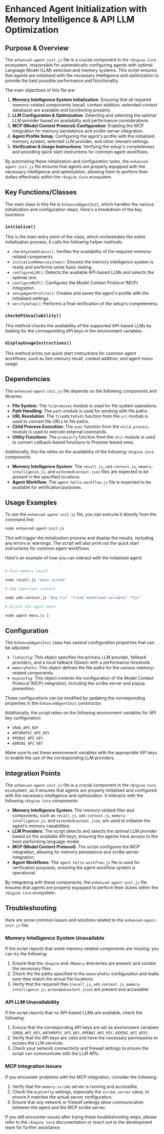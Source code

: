 # Enhanced Agent Initialization with Memory Intelligence & API LLM Optimization

## Purpose & Overview

The `enhanced-agent-init.js` file is a crucial component in the `rEngine Core` ecosystem, responsible for automatically configuring agents with optimal Language Model (LLM) selection and memory systems. This script ensures that agents are initialized with the necessary intelligence and optimization to provide the best possible performance and functionality.

The main objectives of this file are:

1. **Memory Intelligence System Initialization**: Ensuring that all required memory-related components (recall, context addition, extended context database) are available and functioning properly.
2. **LLM Configuration & Optimization**: Detecting and selecting the optimal LLM provider based on availability and performance considerations.
3. **MCP (Model Context Protocol) Configuration**: Enabling the MCP integration for memory persistence and scribe server integration.
4. **Agent Profile Setup**: Configuring the agent's profile with the initialized memory system, selected LLM provider, and other relevant settings.
5. **Verification & Usage Instructions**: Verifying the setup's completeness and providing quick start instructions for common agent workflows.

By automating these initialization and configuration tasks, the `enhanced-agent-init.js` file ensures that agents are properly equipped with the necessary intelligence and optimization, allowing them to perform their duties effectively within the `rEngine Core` ecosystem.

## Key Functions/Classes

The main class in this file is `EnhancedAgentInit`, which handles the various initialization and configuration steps. Here's a breakdown of the key functions:

### `initialize()`

This is the main entry point of the class, which orchestrates the entire initialization process. It calls the following helper methods:

- `checkSystemStatus()`: Verifies the availability of the required memory-related components.
- `initializeMemorySystem()`: Ensures the memory intelligence system is ready and performs some basic testing.
- `configureLLM()`: Detects the available API-based LLMs and selects the optimal one.
- `configureMCP()`: Configures the Model Context Protocol (MCP) integration.
- `setupAgentProfile()`: Creates and saves the agent's profile with the initialized settings.
- `verifySetup()`: Performs a final verification of the setup's completeness.

### `checkAPIAvailability()`

This method checks the availability of the supported API-based LLMs by looking for the corresponding API keys in the environment variables.

### `displayUsageInstructions()`

This method prints out quick start instructions for common agent workflows, such as fast memory recall, context addition, and agent menu usage.

## Dependencies

The `enhanced-agent-init.js` file depends on the following components and libraries:

- **File System**: The `fs/promises` module is used for file system operations.
- **Path Handling**: The `path` module is used for working with file paths.
- **URL Resolution**: The `fileURLToPath` function from the `url` module is used to convert file URLs to file paths.
- **Child Process Execution**: The `exec` function from the `child_process` module is used to execute external commands.
- **Utility Functions**: The `promisify` function from the `util` module is used to convert callback-based functions to Promise-based ones.

Additionally, this file relies on the availability of the following `rEngine Core` components:

- **Memory Intelligence System**: The `recall.js`, `add-context.js`, `memory-intelligence.js`, and `extendedcontext.json` files are expected to be present in the specified locations.
- **Agent Workflow**: The `agent-hello-workflow.js` file is expected to be available for verification purposes.

## Usage Examples

To use the `enhanced-agent-init.js` file, you can execute it directly from the command line:

```bash
node enhanced-agent-init.js
```

This will trigger the initialization process and display the results, including any errors or warnings. The script will also print out the quick start instructions for common agent workflows.

Here's an example of how you can interact with the initialized agent:

```bash

# Fast memory recall

node recall.js "menu system"

# Add important context

node add-context.js "Bug Fix" "Fixed undefined variable" "fix"

# Access the agent menu

node agent-menu.js 1
```

## Configuration

The `EnhancedAgentInit` class has several configuration properties that can be adjusted:

- `llmConfig`: This object specifies the primary LLM provider, fallback providers, and a local fallback (Qwen) with a performance threshold.
- `memoryPaths`: This object defines the file paths for the various memory-related components.
- `mcpConfig`: This object controls the configuration of the Model Context Protocol (MCP) integration, including the scribe server and popup prevention.

These configurations can be modified by updating the corresponding properties in the `EnhancedAgentInit` constructor.

Additionally, the script relies on the following environment variables for API key configuration:

- `GROQ_API_KEY`
- `ANTHROPIC_API_KEY`
- `OPENAI_API_KEY`
- `GEMINI_API_KEY`

Make sure to set these environment variables with the appropriate API keys to enable the use of the corresponding LLM providers.

## Integration Points

The `enhanced-agent-init.js` file is a crucial component in the `rEngine Core` ecosystem, as it ensures that agents are properly initialized and configured with the necessary intelligence and optimization. It interacts with the following `rEngine Core` components:

- **Memory Intelligence System**: The memory-related files and components, such as `recall.js`, `add-context.js`, `memory-intelligence.js`, and `extendedcontext.json`, are used to initialize the agent's memory capabilities.
- **LLM Providers**: The script detects and selects the optimal LLM provider based on the available API keys, ensuring the agents have access to the best-performing language model.
- **MCP (Model Context Protocol)**: The script configures the MCP integration, allowing for memory persistence and scribe server integration.
- **Agent Workflows**: The `agent-hello-workflow.js` file is used for verification purposes, ensuring the agent workflow system is operational.

By integrating with these components, the `enhanced-agent-init.js` file ensures that agents are properly equipped to perform their duties within the `rEngine Core` ecosystem.

## Troubleshooting

Here are some common issues and solutions related to the `enhanced-agent-init.js` file:

### Memory Intelligence System Unavailable

If the script reports that some memory-related components are missing, you can try the following:

1. Ensure that the `rEngine` and `rMemory` directories are present and contain the necessary files.
2. Check the file paths specified in the `memoryPaths` configuration and make sure they match the actual file locations.
3. Verify that the required files (`recall.js`, `add-context.js`, `memory-intelligence.js`, `extendedcontext.json`) are present and accessible.

### API LLM Unavailability

If the script reports that no API-based LLMs are available, check the following:

1. Ensure that the corresponding API keys are set as environment variables (`GROQ_API_KEY`, `ANTHROPIC_API_KEY`, `OPENAI_API_KEY`, `GEMINI_API_KEY`).
2. Verify that the API keys are valid and have the necessary permissions to access the LLM services.
3. Check your network connectivity and firewall settings to ensure the script can communicate with the LLM APIs.

### MCP Integration Issues

If you encounter problems with the MCP integration, consider the following:

1. Verify that the `memory-scribe` server is running and accessible.
2. Check the `mcpConfig` settings, especially the `scribe_server` value, to ensure it matches the actual server configuration.
3. Ensure that any network or firewall settings allow communication between the agent and the MCP scribe server.

If you still encounter issues after trying these troubleshooting steps, please refer to the `rEngine Core` documentation or reach out to the development team for further assistance.
